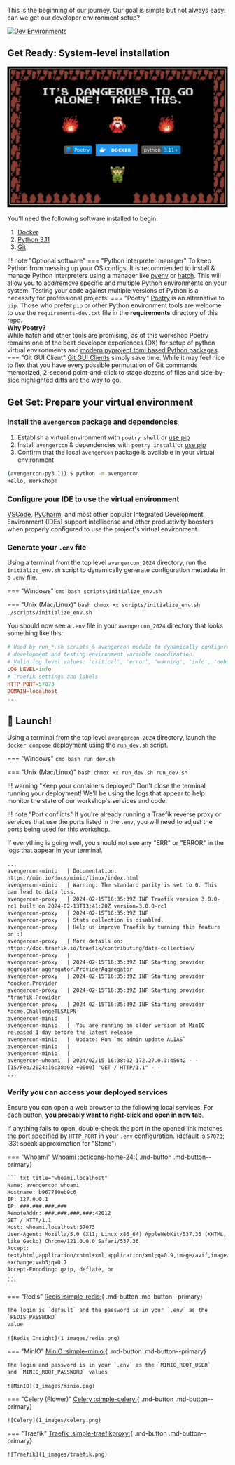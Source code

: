 This is the beginning of our journey. Our goal is simple but not always easy: can we
get our developer environment setup?

[![Dev Environments](https://imgs.xkcd.com/comics/python_environment.png)](https://xkcd.com/1987/)

## **Get Ready**: System-level installation

![Take This](1_images/take_this.png)

You'll need the following software installed to begin:

1. [Docker](https://docs.docker.com/engine/install/)
2. [Python 3.11](https://www.python.org/downloads/)
3. [Git](https://git-scm.com/downloads)

!!! note "Optional software"
    === "Python interpreter manager"
        To keep Python from messing up your OS configs, It is recommended to install &
        manage Python interpreters using a manager like
        [pyenv](https://github.com/pyenv/pyenv?tab=readme-ov-file#installation) or
        [hatch](https://hatch.pypa.io/latest/). This will allow you to add/remove specific
        and multiple Python environments on your system. Testing your code against multiple
        versions of Python is a necessity for professional projects!
    === "Poetry"
        [Poetry](https://python-poetry.org/docs/#installation) is an alternative to `pip`.
        Those who prefer `pip` or other Python environment tools are welcome to use the
        `requirements-dev.txt` file in the **requirements** directory of this repo.
        <br/>**Why Poetry?**<br/>
        While hatch and other tools are promising, as of this workshop Poetry remains one
        of the best developer experiences (DX) for setup of python virtual environments and
        [modern pyproject.toml based Python packages](https://packaging.python.org/en/latest/specifications/pyproject-toml/#pyproject-toml-spec).
    === "Git GUI Client"
        [Git GUI Clients](https://git-scm.com/downloads/guis) simply save time. While it
        may feel nice to flex that you have every possible permutation of Git commands
        memorized, 2-second point-and-click to stage dozens of files and side-by-side
        highlighted diffs are the way to go.

## **Get Set**: Prepare your virtual environment

### Install the `avengercon` package and dependencies

1. Establish a virtual environment with `poetry shell` or [use pip](https://packaging.python.org/en/latest/guides/installing-using-pip-and-virtual-environments/#create-and-use-virtual-environments)
2. Install `avengercon` & dependencies with `poetry install` or [use pip](https://packaging.python.org/en/latest/guides/installing-using-pip-and-virtual-environments/#using-a-requirements-file)
3. Confirm that the local `avengercon` package is available in your virtual environment

```bash
(avengercon-py3.11) $ python -m avengercon
Hello, Workshop!
```

### Configure your IDE to use the virtual environment
[VSCode](https://code.visualstudio.com/docs/python/environments),
[PyCharm](https://www.jetbrains.com/help/pycharm/creating-virtual-environment.html), and
most other popular Integrated Development Environment (IDEs) support intellisense and
other productivity boosters when properly configured to use the project's virtual
environment.

### Generate your `.env` file
Using a terminal from the top level `avengercon_2024` directory, run the
`initialize_env.sh` script to dynamically generate configuration metadata in a `.env`
file.

=== "Windows"
    ``` cmd
    bash scripts\initialize_env.sh
    ```

=== "Unix (Mac/Linux)"
    ``` bash
    chmox +x scripts/initialize_env.sh
    ./scripts/initialize_env.sh
    ```

You should now see a `.env` file in your `avengercon_2024` directory that looks
something like this:
``` toml title=".env"
# Used by run_*.sh scripts & avengercon module to dynamically configure localhost
# development and testing environment variable coordination.
# Valid log level values: 'critical', 'error', 'warning', 'info', 'debug'
LOG_LEVEL=info
# Traefik settings and labels
HTTP_PORT=57073
DOMAIN=localhost
...
```

## 🚀 **Launch!**
Using a terminal from the top level `avengercon_2024` directory, launch the `docker
compose` deployment using the `run_dev.sh` script.

=== "Windows"
    ``` cmd
    bash run_dev.sh
    ```

=== "Unix (Mac/Linux)"
    ``` bash
    chmox +x run_dev.sh
    run_dev.sh
    ```

!!! warning "Keep your containers deployed"
    Don't close the terminal running your deployment! We'll be using the logs that
    appear to help monitor the state of our workshop's services and code.

!!! note "Port conflicts"
    If you're already running a Traefik reverse proxy or services that use the ports
    listed in the `.env`, you will need to adjust the ports being used for this workshop.

If everything is going well, you should not see any "ERR" or "ERROR" in the logs that
appear in your terminal.
``` terminal title="Happy Logs"
...
avengercon-minio   | Documentation: https://min.io/docs/minio/linux/index.html
avengercon-minio   | Warning: The standard parity is set to 0. This can lead to data loss.
avengercon-proxy   | 2024-02-15T16:35:39Z INF Traefik version 3.0.0-rc1 built on 2024-02-13T13:41:20Z version=3.0.0-rc1
avengercon-proxy   | 2024-02-15T16:35:39Z INF
avengercon-proxy   | Stats collection is disabled.
avengercon-proxy   | Help us improve Traefik by turning this feature on :)
avengercon-proxy   | More details on: https://doc.traefik.io/traefik/contributing/data-collection/
avengercon-proxy   |
avengercon-proxy   | 2024-02-15T16:35:39Z INF Starting provider aggregator aggregator.ProviderAggregator
avengercon-proxy   | 2024-02-15T16:35:39Z INF Starting provider *docker.Provider
avengercon-proxy   | 2024-02-15T16:35:39Z INF Starting provider *traefik.Provider
avengercon-proxy   | 2024-02-15T16:35:39Z INF Starting provider *acme.ChallengeTLSALPN
avengercon-minio   |
avengercon-minio   |  You are running an older version of MinIO released 1 day before the latest release
avengercon-minio   |  Update: Run `mc admin update ALIAS`
avengercon-minio   |
avengercon-minio   |
avengercon-whoami  | 2024/02/15 16:38:02 172.27.0.3:45642 - - [15/Feb/2024:16:38:02 +0000] "GET / HTTP/1.1" - -
...
```

### Verify you can access your deployed services
Ensure you can open a web browser to the following local services. For each button,
**you probably want to right-click and open in new tab**.

If anything fails to open, double-check the port in the opened link matches the port
specified by `HTTP_PORT` in your `.env` configuration. (default is `57073`; l33t speak
approximation for "Stone")

=== "Whoami"
    [Whoami :octicons-home-24:](http://whoami.localhost:57073/){ .md-button .md-button--primary}

    ``` txt title="whoami.localhost"
    Name: avengercon_whoami
    Hostname: b967780eb9c6
    IP: 127.0.0.1
    IP: ###.###.###.###
    RemoteAddr: ###.###.###.###:42012
    GET / HTTP/1.1
    Host: whoami.localhost:57073
    User-Agent: Mozilla/5.0 (X11; Linux x86_64) AppleWebKit/537.36 (KHTML, like Gecko) Chrome/121.0.0.0 Safari/537.36
    Accept: text/html,application/xhtml+xml,application/xml;q=0.9,image/avif,image/webp,image/apng,*/*;q=0.8,application/signed-exchange;v=b3;q=0.7
    Accept-Encoding: gzip, deflate, br
    ...
    ```

=== "Redis"
    [Redis :simple-redis:](http://cache.localhost:57073/){ .md-button .md-button--primary}

    The login is `default` and the password is in your `.env` as the `REDIS_PASSWORD`
    value

    ![Redis Insight](1_images/redis.png)

=== "MinIO"
    [MinIO :simple-minio:](http://bucket.localhost:57073/){ .md-button .md-button--primary}

    The login and password is in your `.env` as the `MINIO_ROOT_USER`
    and `MINIO_ROOT_PASSWORD` values

    ![MinIO](1_images/minio.png)

=== "Celery (Flower)"
    [Celery :simple-celery:](http://celery.localhost:57073/){ .md-button .md-button--primary}

    ![Celery](1_images/celery.png)

=== "Traefik"
    [Traefik :simple-traefikproxy:](http://proxy.localhost:57073/dashboard/#/){ .md-button .md-button--primary}

    ![Traefik](1_images/traefik.png)